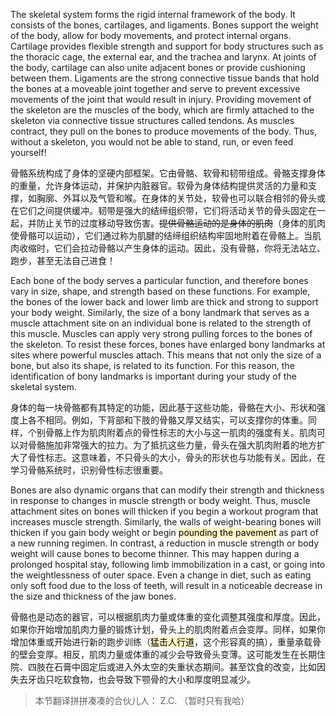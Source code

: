 The skeletal system forms the rigid internal framework of the body. It consists of the bones, cartilages, and ligaments. Bones support the weight of the body, allow for body movements, and protect internal organs. Cartilage provides flexible strength and support for body structures such as the thoracic cage, the external ear, and the trachea and larynx. At joints of the body, cartilage can also unite adjacent bones or provide cushioning between them. Ligaments are the strong connective tissue bands that hold the bones at a moveable joint together and serve to prevent excessive movements of the joint that would result in injury. Providing movement of the skeleton are the muscles of the body, which are firmly attached to the skeleton via connective tissue structures called tendons. As muscles contract, they pull on the bones to produce movements of the body. Thus, without a skeleton, you would not be able to stand, run, or even feed yourself!

骨骼系统构成了身体的坚硬内部框架。它由骨骼、软骨和韧带组成。骨骼支撑身体的重量，允许身体运动，并保护内脏器官。软骨为身体结构提供灵活的力量和支撑，如胸廓、外耳以及气管和喉。在身体的关节处，软骨也可以联合相邻的骨头或在它们之间提供缓冲。韧带是强大的结缔组织带，它们将活动关节的骨头固定在一起，并防止关节的过度移动导致伤害。~~提供骨骼运动的是身体的肌肉~~（身体的肌肉使骨骼可以运动），它们通过称为肌腱的结缔组织结构牢固地附着在骨骼上。当肌肉收缩时，它们会拉动骨骼以产生身体的运动。因此，没有骨骼，你将无法站立、跑步，甚至无法自己进食！

Each bone of the body serves a particular function, and therefore bones vary in size, shape, and strength based on these functions. For example, the bones of the lower back and lower limb are thick and strong to support your body weight. Similarly, the size of a bony landmark that serves as a muscle attachment site on an individual bone is related to the strength of this muscle. Muscles can apply very strong pulling forces to the bones of the skeleton. To resist these forces, bones have enlarged bony landmarks at sites where powerful muscles attach. This means that not only the size of a bone, but also its shape, is related to its function. For this reason, the identification of bony landmarks is important during your study of the skeletal system.

身体的每一块骨骼都有其特定的功能，因此基于这些功能，骨骼在大小、形状和强度上各不相同。例如，下背部和下肢的骨骼又厚又结实，可以支撑你的体重。同样，个别骨骼上作为肌肉附着点的骨性标志的大小与这一肌肉的强度有关。肌肉可以对骨骼施加非常强大的拉力。为了抵抗这些力量，骨头在强大肌肉附着的地方扩大了骨性标志。这意味着，不只骨头的大小，骨头的形状也与功能有关。因此，在学习骨骼系统时，识别骨性标志很重要。

Bones are also dynamic organs that can modify their strength and thickness in response to changes in muscle strength or body weight. Thus, muscle attachment sites on bones will thicken if you begin a workout program that increases muscle strength. Similarly, the walls of weight-bearing bones will thicken if you gain body weight or begin <mark style="background: #FFF3A3A6;">pounding the pavement</mark> as part of a new running regimen. In contrast, a reduction in muscle strength or body weight will cause bones to become thinner. This may happen during a prolonged hospital stay, following limb immobilization in a cast, or going into the weightlessness of outer space. Even a change in diet, such as eating only soft food due to the loss of teeth, will result in a noticeable decrease in the size and thickness of the jaw bones.  

骨骼也是动态的器官，可以根据肌肉力量或体重的变化调整其强度和厚度。因此，如果你开始增加肌肉力量的锻炼计划，骨头上的肌肉附着点会变厚。同样，如果你增加体重或开始进行新的跑步训练（<mark style="background: #FFF3A3A6;">猛击人行道</mark>，这个形容真的搞），重量承载骨的壁会变厚。相反，肌肉力量或体重的减少会导致骨头变薄。这可能发生在长期住院、四肢在石膏中固定后或进入外太空的失重状态期间。甚至饮食的改变，比如因失去牙齿只吃软食物，也会导致下颚骨的大小和厚度明显减少。





> 本节翻译拼拼凑凑的合伙儿人：
> Z.C. 
> （暂时只有我哈）